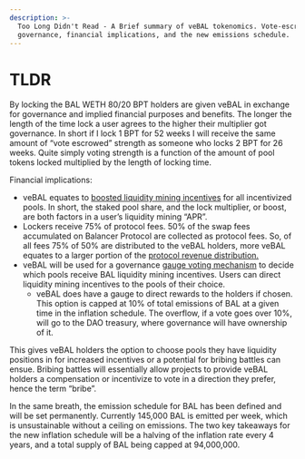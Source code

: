 ```yaml
---
description: >-
  Too Long Didn't Read - A Brief summary of veBAL tokenomics. Vote-escrow
  governance, financial implications, and the new emissions schedule.
---
```


# TLDR

By locking the BAL WETH 80/20 BPT holders are given veBAL in exchange for governance and implied financial purposes and benefits. The longer the length of the time lock a user agrees to the higher their multiplier got governance. In short if I lock 1 BPT for 52 weeks I will receive the same amount of “vote escrowed” strength as someone who locks 2 BPT for 26 weeks. Quite simply voting strength is a function of the amount of pool tokens locked multiplied by the length of locking time.

Financial implications:

* veBAL equates to [boosted liquidity mining incentives](financial-implications/boosting-bal-incentives/) for all incentivized pools. In short, the staked pool share, and the lock multiplier, or boost, are both factors in a user’s liquidity mining “APR”.
* Lockers receive 75% of protocol fees. 50% of the swap fees accumulated on Balancer Protocol are collected as protocol fees. So, of all fees 75% of 50% are distributed to the veBAL holders, more veBAL equates to a larger portion of the [protocol revenue distribution.](financial-implications/protocol-revenue-distribution.md)
* veBAL will be used for a governance [gauge voting mechanism](financial-implications/gauge-voting.md) to decide which pools receive BAL liquidity mining incentives. Users can direct liquidity mining incentives to the pools of their choice.&#x20;
  * veBAL does have a gauge to direct rewards to the holders if chosen. This option is capped at 10% of total emissions of BAL at a given time in the inflation schedule. The overflow, if a vote goes over 10%, will go to the DAO treasury, where governance will have ownership of it.&#x20;

This gives veBAL holders the option to choose pools they have liquidity positions in for increased incentives or a potential for bribing battles can ensue. Bribing battles will essentially allow projects to provide veBAL holders a compensation or incentivize to vote in a direction they prefer, hence the term “bribe”.

In the same breath, the emission schedule for BAL has been defined and will be set permanently. Currently 145,000 BAL is emitted per week, which is unsustainable without a ceiling on emissions. The two key takeaways for the new inflation schedule will be a halving of the inflation rate every 4 years, and a total supply of BAL being capped at 94,000,000.
